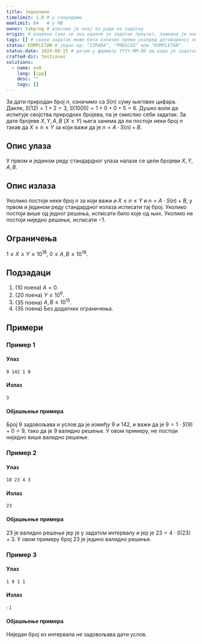 ```yaml
---
title: Једначине
timelimit: 1.0 # у секундама
memlimit: 64   # y MB
owner: takprog # власник је онај ко ради на задатку
origin: # опционо (ако се зна одакле је задатак преузет, пожељно је навести извор)
tags: [] # сваки задатак може бити означен према унапред договореној листи ознака
status: KOMPLETAN # један од: "IZRADA", "PREGLED" или "KOMPLETAN".
status-date: 2024-08-15 # датум у формату YYYY-MM-DD од када је задатак у наведеном статусу
crafted-dir: testcases
solutions:
  - name: ex0
    lang: [cpp]
    desc: ""
    tags: []
---
```


За дати природан број $n$, означимо са $S(n)$ суму његових цифара. Дакле, $S(12) = 1 + 2 = 3$, $S(1005) = 1 + 0 + 0 + 5 = 6$. Душко воли да испитује својства природних бројева, па је смислио себи задатак. За дате бројеве $X, Y, A, B$ ($X \leq Y$) њега занима да ли постоји неки број $n$ такав да $X \leq n \leq Y$ за који важи да је $n = A \cdot S(n) + B$. 

## Опис улаза

У првом и једином реду стандардног улаза налазе се цели бројеви $X, Y, A, B$.

## Опис излаза

Уколико постоји неки број $n$ за који важи и $X \leq n \leq Y$ и $n = A \cdot S(n) + B$, у првом и једином реду стандардног излаза исписати тај број. Уколико постоји више од једног решења, исписати било које од њих. Уколико не постоји ниједно решење, исписати $-1$.

## Ограничења

$1 \leq X \leq Y \leq 10^{18}$,
$0 \leq A, B \leq 10^{18}$.

## Подзадаци

1. (10 поена) $A = 0$.
2. (20 поена) $Y \leq 10^6$.
3. (35 поена) $A, B \leq 10^{15}$.
4. (35 поена) Без додатних ограничења. 

## Примери

### Пример 1

#### Улаз

~~~
9 142 1 0
~~~

#### Излаз

~~~
3
~~~

#### Објашњење примера

Број $9$ задовољава и услов да је између $9$ и $142$, и важи да је $9 = 1 \cdot S(9) + 0 = 9$, тако да је $9$ валидно решење. У овом примеру, не постоји ниједно више валидно решење.

### Пример 2

#### Улаз

~~~
18 23 4 3
~~~

#### Излаз

~~~
23
~~~

#### Објашњење примера

$23$ је валидно решење јер је у задатом интервалу и јер је $23 = 4 \cdot S(23) + 3$. У овом примеру број $23$ је једино валидно решење.

### Пример 3

#### Улаз

~~~
1 9 1 1
~~~

#### Излаз

~~~
-1
~~~

#### Објашњење примера

Ниједан број из интервала не задовољава дати услов.


